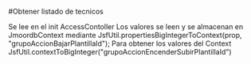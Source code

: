 #Obtener listado de tecnicos

Se lee en el init  AccessContoller
Los valores se leen y se almacenan en JmoordbContext mediante 
        JsfUtil.propertiesBigIntegerToContext(prop, "grupoAccionBajarPlantillaId");
Para obtener los valores del Context
    JsfUtil.contextToBigInteger("grupoAccionEncenderSubirPlantillaId")
